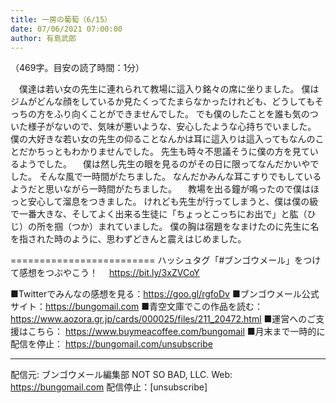 ```yaml
---
title: 一房の葡萄（6/15）
date: 07/06/2021 07:00:00
author: 有島武郎
---
```


（469字。目安の読了時間：1分）

　僕達は若い女の先生に連れられて教場に這入り銘々の席に坐りました。
僕はジムがどんな顔をしているか見たくってたまらなかったけれども、どうしてもそっちの方をふり向くことができませんでした。
でも僕のしたことを誰も気のついた様子がないので、気味が悪いような、安心したような心持ちでいました。
僕の大好きな若い女の先生の仰ることなんかは耳に這入りは這入ってもなんのことだかちっともわかりませんでした。
先生も時々不思議そうに僕の方を見ているようでした。
　僕は然し先生の眼を見るのがその日に限ってなんだかいやでした。
そんな風で一時間がたちました。
なんだかみんな耳こすりでもしているようだと思いながら一時間がたちました。
　教場を出る鐘が鳴ったので僕はほっと安心して溜息をつきました。
けれども先生が行ってしまうと、僕は僕の級で一番大きな、そしてよく出来る生徒に「ちょっとこっちにお出で」と肱（ひじ）の所を掴（つか）まれていました。
僕の胸は宿題をなまけたのに先生に名を指された時のように、思わずどきんと震えはじめました。

=========================
ハッシュタグ「#ブンゴウメール」をつけて感想をつぶやこう！　
https://bit.ly/3xZVCoY

■Twitterでみんなの感想を見る：https://goo.gl/rgfoDv
■ブンゴウメール公式サイト：https://bungomail.com
■青空文庫でこの作品を読む：https://www.aozora.gr.jp/cards/000025/files/211_20472.html
■運営へのご支援はこちら： https://www.buymeacoffee.com/bungomail
■月末まで一時的に配信を停止： https://bungomail.com/unsubscribe

-------
配信元: ブンゴウメール編集部
NOT SO BAD, LLC.
Web: https://bungomail.com
配信停止：[unsubscribe]


